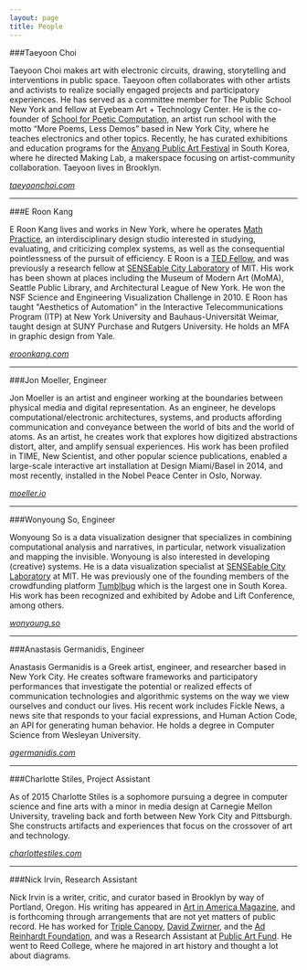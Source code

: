 ```yaml
---
layout: page
title: People
---
```


###Taeyoon Choi

Taeyoon Choi makes art with electronic circuits, drawing, storytelling and interventions in public space. Taeyoon often collaborates with other artists and activists to realize socially engaged projects and participatory experiences. He has served as a committee member for The Public School New York and fellow at Eyebeam Art + Technology Center. He is the co-founder of [School for Poetic Computation](http://sfpc.io/), an artist run school with the motto “More Poems, Less Demos” based in New York City, where he teaches electronics and other topics. Recently, he has curated exhibitions and education programs for the [Anyang Public Art Festival](http://apap.or.kr/en/intro) in South Korea, where he directed Making Lab, a makerspace focusing on artist-community collaboration. Taeyoon lives in Brooklyn.

*[taeyoonchoi.com](http://taeyoonchoi.com)*

---

###E Roon Kang

E Roon Kang lives and works in New York, where he operates [Math Practice](http://math-practice.org/), an interdisciplinary design studio interested in studying, evaluating, and criticizing complex systems, as well as the consequential pointlessness of the pursuit of efficiency. E Roon is a [TED Fellow](http://www.ted.com/pages/667), and was previously a research fellow at [SENSEable City Laboratory](http://senseable.mit.edu/) of MIT. His work has been shown at places including the Museum of Modern Art (MoMA), Seattle Public Library, and Architectural League of New York. He won the NSF Science and Engineering Visualization Challenge in 2010. E Roon has taught "Aesthetics of Automation" in the Interactive Telecommunications Program (ITP) at New York University and Bauhaus-Universität Weimar, taught design at SUNY Purchase and Rutgers University. He holds an MFA in graphic design from Yale.

*[eroonkang.com](http://eroonkang.com)*

---

###Jon Moeller, Engineer

Jon Moeller is an artist and engineer working at the boundaries between physical media and digital representation. As an engineer, he develops computational/electronic architectures, systems, and products affording communication and conveyance between the world of bits and the world of atoms.  As an artist, he creates work that explores how digitized abstractions distort, alter, and amplify sensual experiences. His work has been profiled in TIME, New Scientist, and other popular science publications, enabled a large-scale interactive art installation at Design Miami/Basel in 2014, and most recently, installed in the Nobel Peace Center in Oslo, Norway.

*[moeller.io](http://moeller.io)*

---

###Wonyoung So, Engineer

Wonyoung So is a data visualization designer that specializes in combining computational analysis and narratives, in particular, network visualization and mapping the invisible. Wonyoung is also interested in developing (creative) systems. He is a data visualization specialist at [SENSEable City Laboratory](http://senseable.mit.edu) at MIT. He was previously one of the founding members of the crowdfunding platform [Tumblbug](https://tumblbug.com) which is the largest one in South Korea. His work has been recognized and exhibited by Adobe and Lift Conference, among others.

*[wonyoung.so](http://wonyoung.so/)*

---

###Anastasis Germanidis, Engineer

Anastasis Germanidis is a Greek artist, engineer, and researcher based in New York City. He creates software frameworks and participatory performances that investigate the potential or realized effects of communication technologies and algorithmic systems on the way we view ourselves and conduct our lives. His recent work includes Fickle News, a news site that responds to your facial expressions, and Human Action Code, an API for generating human behavior. He holds a degree in Computer Science from Wesleyan University.

*[agermanidis.com](http://agermanidis.com/)*

---

###Charlotte Stiles, Project Assistant

As of 2015 Charlotte Stiles is a sophomore pursuing a degree in computer science and fine arts with a minor in media design at Carnegie Mellon University, traveling back and forth between New York City and Pittsburgh. She constructs artifacts and experiences that focus on the crossover of art and technology.

*[charlottestiles.com](charlottestiles.com)*

---

###Nick Irvin, Research Assistant

Nick Irvin is a writer, critic, and curator based in Brooklyn by way of Portland, Oregon. His writing has appeared in [Art in America Magazine](http://www.artinamericamagazine.com/search/Nick+Irvin/), and is forthcoming through arrangements that are not yet matters of public record. He has worked for [Triple Canopy](http://www.canopycanopycanopy.com), [David Zwirner](http:/www.davidzwirner.com), and the [Ad Reinhardt Foundation](http://www.adreinhardt.org), and was a Research Assistant at [Public Art Fund](http://www.publicartfund.org/). He went to Reed College, where he majored in art history and thought a lot about diagrams.
